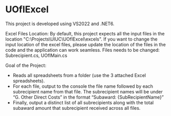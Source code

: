 # UOfIExcel

This project is developed using VS2022 and .NET6. 

Excel Files Location:
By default, this project expects all the input files in the location "C:\\Projects\\UIUC\\UOfIExcel\\excels\". 
If you want to change the input location of the excel files, please update the location of the files in the code and the application can work seamless. 
Files needs to be changed: Subrecipient.cs, UOfIMain.cs

Goal of the Project:
- Reads all spreadsheets from a folder (use the 3 attached Excel spreadsheets). 
- For each file, output to the console the file name followed by each subrecipient name from that file. The subrecipient names will be under “G. Other Direct Costs” in the format
 “Subaward: {SubRecipientName}”      
- Finally, output a distinct list of all subrecipients along with the total subaward amount that subrecipient received across all files. 
